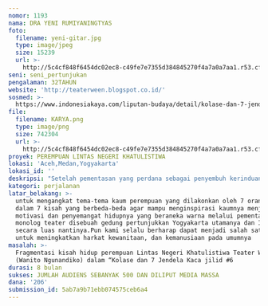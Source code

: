 ```yaml
---
nomor: 1193
nama: DRA YENI RUMIYANINGTYAS
foto:
  filename: yeni-gitar.jpg
  type: image/jpeg
  size: 15239
  url: >-
    http://5c4cf848f6454dc02ec8-c49fe7e7355d384845270f4a7a0a7aa1.r53.cf2.rackcdn.com/adfdb61f-4298-48ea-8f48-f0d0d86ee165/yeni-gitar.jpg
seni: seni_pertunjukan
pengalaman: 32TAHUN
website: 'http://teaterween.blogspot.co.id/'
sosmed: >-
  https://www.indonesiakaya.com/liputan-budaya/detail/kolase-dan-7-jendela-kaca-kembalinya-7-srikandi-teater
file:
  filename: KARYA.png
  type: image/png
  size: 742304
  url: >-
    http://5c4cf848f6454dc02ec8-c49fe7e7355d384845270f4a7a0a7aa1.r53.cf2.rackcdn.com/ea60e78f-31e9-4cb7-aac1-61dd469a4603/KARYA.png
proyek: PEREMPUAN LINTAS NEGERI KHATULISTIWA
lokasi: 'Aceh,Medan,Yogyakarta'
lokasi_id: ''
deskripsi: "Setelah pementasan yang perdana sebagai penyembuh kerinduan-kerinduan para pemainnya di seni pertunjukkan panggung, pada pementasan-pementasan berikutnya adalah menjadi sebuah kebutuhan bahwa hal itu merupakan tanggung jawab moral bagi Teater We-eN untuk bisa menampilkan Pementasan Teater yang tidak hanya apik, menarik dan pantas untuk ditonton, tapi lebih dari itu mampu menginspirasi bagi kaum perempuan terutama para generasi penerus dan para wanita Indonesia pada umumnya agar termotivasi kepada kehidupan yang lebih baik lagi. \r\nSebuah pertanyaan yang mengingatkan banyak hal tentang kisah di tanah Rencong. Kisah kerinduan seorang anak negeri yang sempat menumpahkan darahnya demi lahirnya dua orang putri penerus generasi bangsa di  garis khatulistiwa, Indonesia. Daerah Istimewa Aceh yang penuh cerita suka dan duka dengan pahit getirnya sempat menghiasi kehidupan serta kisah cinta kasih anak manusia yang dituangkan dalam ekspresi pertunjukkan teater. Bak ungkapan jiwa dan peristiwa dari keindahan kota serambi Mekah.\r\nPun Medan, kota besar dalam satu garis dengan Aceh dengah pelangi kejadian yang dituangkan dalam pertunjukkan fragmen dari kanak-kanak hingga dewasa. Kelucuan dan irama riang anak-anak dapat terlihat dari pertunjukkan teater umpama bocah bermain sambil belajar tentang kematangan berekspresi dalam wadah lembaga pendidikan anak-anak. Teater WN menyapa dengan edukasi dengan menampilkan ekspresi bocah WN generasi berikutnya tampil di Medan."
kategori: perjalanan
latar_belakang: >-
  untuk mengangkat tema-tema kaum perempuan yang dilakonkan oleh 7 orang wanita
  dalam 7 kisah yang berbeda-beda agar mampu menginspirasi kaumnya menjadi
  motivasi dan penyemangat hidupnya yang beraneka warna melalui pementasan
  monolog teater disebuah gedung pertunjukkan Yogyakarta utamanya dan Indonesia
  secara luas nantinya.Pun kami selalu berharap dapat menjadi salah satu cara
  untuk meningkatkan harkat kewanitaan, dan kemanusiaan pada umumnya
masalah: >-
  Fragmentasi kisah hidup perempuan Lintas Negeri Khatulistiwa Teater We-eN
  (Wanito Ngunandiko) dalam “Kolase dan 7 Jendela Kaca jilid #6
durasi: 8 bulan
sukses: JUMLAH AUDIENS SEBANYAK 500 DAN DILIPUT MEDIA MASSA
dana: '206'
submission_id: 5ab7a9b71ebb074575ceb6a4
---
```

